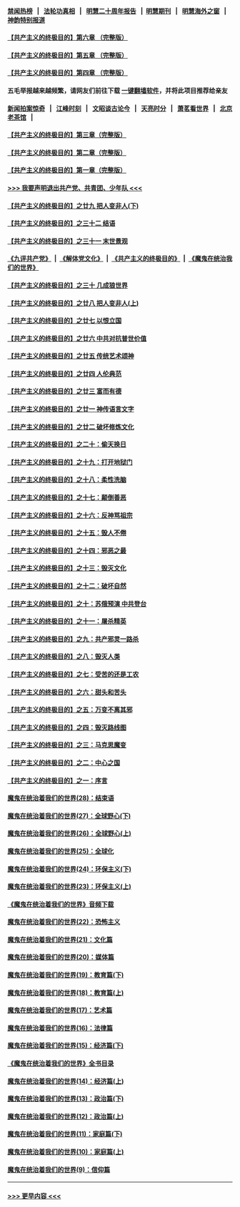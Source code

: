 #### [禁闻热榜](热点新闻.md?=0)  &nbsp;&nbsp;|&nbsp;&nbsp; [法轮功真相](https://github.com/gfw-breaker/truth/blob/master/README.md?=0) &nbsp;&nbsp;|&nbsp;&nbsp; [明慧二十周年报告](https://github.com/gfw-breaker/mh-reports/blob/master/README.md?=0) &nbsp;&nbsp;|&nbsp;&nbsp;[明慧期刊](https://github.com/gfw-breaker/mh-qikan) &nbsp;&nbsp;|&nbsp;&nbsp; [明慧海外之窗](https://github.com/gfw-breaker/mh-news/blob/master/README.md?=0) &nbsp;&nbsp;|&nbsp;&nbsp; [神韵特别报道](https://github.com/gfw-breaker/mh-news/blob/master/shenyun.md?=0)
#### [【共产主义的终极目的】第六章 （完整版）](../pages/nsc422/n11428913.md?t=03030131) 
#### [【共产主义的终极目的】第五章 （完整版）](../pages/nsc422/n11428912.md?t=03030131) 
#### [【共产主义的终极目的】第四章 （完整版）](../pages/nsc422/n11428907.md?t=03030131) 
#### 五毛举报越来越频繁，请网友们前往下载 [一键翻墙软件](https://github.com/gfw-breaker/ssr-accounts)，并将此项目推荐给亲友
#### [新闻拍案惊奇](https://github.com/gfw-breaker/banned-news/blob/master/pages/link4.md) &nbsp;&nbsp;|&nbsp;&nbsp; [江峰时刻](https://github.com/gfw-breaker/banned-news/blob/master/pages/link4.md) &nbsp;&nbsp;|&nbsp;&nbsp; [文昭谈古论今](https://github.com/gfw-breaker/banned-news/blob/master/pages/link4.md) &nbsp;&nbsp;|&nbsp;&nbsp; [天亮时分](https://github.com/gfw-breaker/banned-news/blob/master/pages/link4.md) &nbsp;&nbsp;|&nbsp;&nbsp; [萧茗看世界](https://github.com/gfw-breaker/banned-news/blob/master/pages/link4.md) &nbsp;&nbsp;|&nbsp;&nbsp; [北京老茶馆](https://github.com/gfw-breaker/banned-news/blob/master/pages/link4.md) &nbsp;&nbsp;|&nbsp;&nbsp; 
#### [【共产主义的终极目的】第三章（完整版）](../pages/nsc422/n11428848.md?t=03030131) 
#### [【共产主义的终极目的】第二章（完整版）](../pages/nsc422/n11428831.md?t=03030131) 
#### [【共产主义的终极目的】第一章（完整版）](../pages/nsc422/n11417651.md?t=03030131) 
#### [>>> 我要声明退出共产党、共青团、少年队 <<<](https://github.com/begood0513/goodnews/blob/master/quit/letter.md) 
#### [【共产主义的终极目的】之廿九 把人变非人(下)](../pages/nsc422/n11344140.md?t=03030131) 
#### [【共产主义的终极目的】之三十二 结语](../pages/nsc422/n11360535.md?t=03030131) 
#### [【共产主义的终极目的】之三十一 末世景观](../pages/nsc422/n11351129.md?t=03030131) 
#### [《九评共产党》](https://github.com/begood0513/9ping.md/blob/master/README.md) &nbsp;|&nbsp; [《解体党文化》](../../../../jtdwh.md/blob/master/README.md)  &nbsp;|&nbsp; [《共产主义的终极目的》](../../../../gczydzjmd.md/blob/master/README.md) &nbsp;|&nbsp; [《魔鬼在统治我们的世界》](../../../../mgztzwmdsj.md/blob/master/README.md) 
#### [【共产主义的终极目的】之三十 几成狼世界](../pages/nsc422/n11348280.md?t=03030131) 
#### [【共产主义的终极目的】之廿八 把人变非人(上)](../pages/nsc422/n11340492.md?t=03030131) 
#### [【共产主义的终极目的】之廿七 以恨立国](../pages/nsc422/n11336944.md?t=03030131) 
#### [【共产主义的终极目的】之廿六 中共对抗普世价值](../pages/nsc422/n11324785.md?t=03030131) 
#### [【共产主义的终极目的】之廿五 传统艺术颂神](../pages/nsc422/n11296396.md?t=03030131) 
#### [【共产主义的终极目的】之廿四 人伦典范](../pages/nsc422/n11296397.md?t=03030131) 
#### [【共产主义的终极目的】之廿三 富而有德](../pages/nsc422/n11283598.md?t=03030131) 
#### [【共产主义的终极目的】之廿一 神传语言文字](../pages/nsc422/n11263265.md?t=03030131) 
#### [【共产主义的终极目的】之廿二 破坏修炼文化](../pages/nsc422/n11245728.md?t=03030131) 
#### [【共产主义的终极目的】之二十：偷天换日](../pages/nsc422/n11238846.md?t=03030131) 
#### [【共产主义的终极目的】之十九：打开地狱门](../pages/nsc422/n11206376.md?t=03030131) 
#### [【共产主义的终极目的】之十八：柔性洗脑](../pages/nsc422/n11199994.md?t=03030131) 
#### [【共产主义的终极目的】之十七：颠倒善恶](../pages/nsc422/n11179782.md?t=03030131) 
#### [【共产主义的终极目的】之十六：反神骂祖宗](../pages/nsc422/n11166798.md?t=03030131) 
#### [【共产主义的终极目的】之十五：毁人不倦](../pages/nsc422/n11166792.md?t=03030131) 
#### [【共产主义的终极目的】之十四：邪恶之最](../pages/nsc422/n11150249.md?t=03030131) 
#### [【共产主义的终极目的】之十三：毁灭文化](../pages/nsc422/n11135227.md?t=03030131) 
#### [【共产主义的终极目的】之十二：破坏自然](../pages/nsc422/n11135214.md?t=03030131) 
#### [【共产主义的终极目的】之十：苏俄预演 中共登台](../pages/nsc422/n11118424.md?t=03030131) 
#### [【共产主义的终极目的】之十一：屠杀精英](../pages/nsc422/n11118442.md?t=03030131) 
#### [【共产主义的终极目的】之九：共产邪灵一路杀](../pages/nsc422/n11114139.md?t=03030131) 
#### [【共产主义的终极目的】之八：毁灭人类](../pages/nsc422/n11108503.md?t=03030131) 
#### [【共产主义的终极目的】之七：受苦的还是工农](../pages/nsc422/n11101809.md?t=03030131) 
#### [【共产主义的终极目的】之六：甜头和苦头](../pages/nsc422/n11096971.md?t=03030131) 
#### [【共产主义的终极目的】之五：万变不离其邪](../pages/nsc422/n11091285.md?t=03030131) 
#### [【共产主义的终极目的】之四：毁灭路线图](../pages/nsc422/n11086284.md?t=03030131) 
#### [【共产主义的终极目的】之三：马克思魔变](../pages/nsc422/n11061941.md?t=03030131) 
#### [【共产主义的终极目的】之二：中心之国](../pages/nsc422/n11047728.md?t=03030131) 
#### [【共产主义的终极目的】之一：序言](../pages/nsc422/n11086077.md?t=03030131) 
#### [魔鬼在统治着我们的世界(28)：结束语](../pages/nsc422/n10936246.md?t=03030131) 
#### [魔鬼在统治着我们的世界(27)：全球野心(下)](../pages/nsc422/n10928319.md?t=03030131) 
#### [魔鬼在统治着我们的世界(26)：全球野心(上)](../pages/nsc422/n10900318.md?t=03030131) 
#### [魔鬼在统治着我们的世界(25)：全球化](../pages/nsc422/n10788205.md?t=03030131) 
#### [魔鬼在统治着我们的世界(24)：环保主义(下)](../pages/nsc422/n10695307.md?t=03030131) 
#### [魔鬼在统治着我们的世界(23)：环保主义(上)](../pages/nsc422/n10688613.md?t=03030131) 
#### [《魔鬼在统治着我们的世界》音频下载](../pages/nsc422/n10635553.md?t=03030131) 
#### [魔鬼在统治着我们的世界(22)：恐怖主义](../pages/nsc422/n10614727.md?t=03030131) 
#### [魔鬼在统治着我们的世界(21)：文化篇](../pages/nsc422/n10597706.md?t=03030131) 
#### [魔鬼在统治着我们的世界(20)：媒体篇](../pages/nsc422/n10586579.md?t=03030131) 
#### [魔鬼在统治着我们的世界(19)：教育篇(下)](../pages/nsc422/n10564808.md?t=03030131) 
#### [魔鬼在统治着我们的世界(18)：教育篇(上)](../pages/nsc422/n10526970.md?t=03030131) 
#### [魔鬼在统治着我们的世界(17)：艺术篇](../pages/nsc422/n10499093.md?t=03030131) 
#### [魔鬼在统治着我们的世界(16)：法律篇](../pages/nsc422/n10485969.md?t=03030131) 
#### [魔鬼在统治着我们的世界(15)：经济篇(下)](../pages/nsc422/n10469975.md?t=03030131) 
#### [《魔鬼在统治着我们的世界》全书目录](../pages/nsc422/n10464261.md?t=03030131) 
#### [魔鬼在统治着我们的世界(14)：经济篇(上)](../pages/nsc422/n10457370.md?t=03030131) 
#### [魔鬼在统治着我们的世界(13)：政治篇(下)](../pages/nsc422/n10448270.md?t=03030131) 
#### [魔鬼在统治着我们的世界(12)：政治篇(上)](../pages/nsc422/n10444576.md?t=03030131) 
#### [魔鬼在统治着我们的世界(11)：家庭篇(下)](../pages/nsc422/n10440961.md?t=03030131) 
#### [魔鬼在统治着我们的世界(10)：家庭篇(上)](../pages/nsc422/n10435448.md?t=03030131) 
#### [魔鬼在统治着我们的世界(9)：信仰篇](../pages/nsc422/n10432159.md?t=03030131) 

----
#### [ >>> 更早内容 <<< ](../indexes/nsc422-earlier.md)
